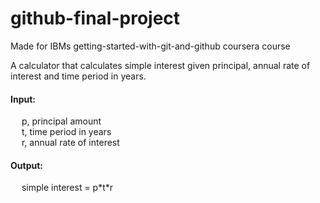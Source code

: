 # github-final-project
Made for IBMs getting-started-with-git-and-github coursera course


A calculator that calculates simple interest given principal, annual rate of interest and time period in years.

#### Input:
   &emsp; p, principal amount  
   &emsp; t, time period in years  
   &emsp; r, annual rate of interest
   
#### Output:  
   &emsp; simple interest = p\*t*r
